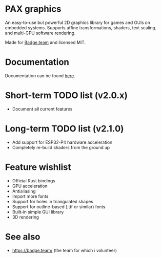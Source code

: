# PAX graphics
An easy-to-use but powerful 2D graphics library for games and GUIs on embedded systems.
Supports affine transformations, shaders, text scaling, and multi-CPU software rendering.

Made for [Badge.team](https://badge.team/) and licensed MIT.

# Documentation
Documentation can be found [here](docs).

# Short-term TODO list (v2.0.x)
- Document all current features

# Long-term TODO list (v2.1.0)
- Add support for ESP32-P4 hardware acceleration
- Completely re-build shaders from the ground up

# Feature wishlist
- Official Rust bindings
- GPU acceleration
- Antialiasing
- Import more fonts
- Support for holes in triangulated shapes
- Support for outline-based (.ttf or similar) fonts
- Built-in simple GUI library
- 3D rendering

# See also
- https://badge.team/  (the team for which i volunteer)
